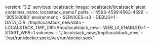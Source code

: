 version: '3.2'
services:
  localstack:
    image: localstack/localstack:latest
    container_name: localstack_demo7
    ports:
      - '4563-4599:4563-4599'
      - '8055:8080'
    environment:
      - SERVICES=s3
      - DEBUG=1
      - DATA_DIR=/tmp/localstack_new/data
      - LOCALSTACK_TMP_DIR=/tmp/localstack_new
      - WEB_UI_ENABLED=1
      - START_WEB=1
    volumes:
      - './.localstack_new:/tmp/localstack_new'
      - '/var/run/docker.sock:/var/run/docker.sock'
